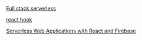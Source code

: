 [Full stack serverless](https://github.com/hiro-9999/blog/blob/master/DevOps/Full%20Stack/Full%20Stack%20Serverless.md)


[react hook](https://github.com/hiro-9999/blog/blob/master/DevOps/Full%20Stack/Beginning%20React%20with%20Hooks.md)

[Serverless Web Applications with React and Firebase](https://github.com/hiro-9999/blog/blob/master/DevOps/Full%20Stack/Serverless%20Web%20Applications%20with%20React%20and%20Firebase.md)
